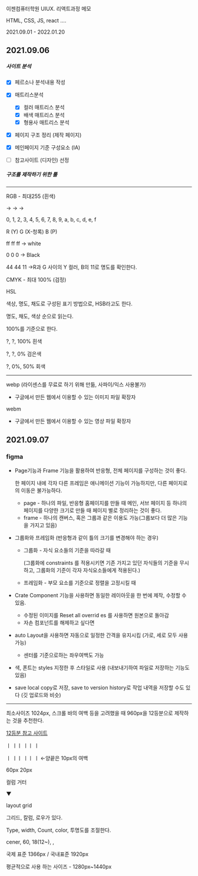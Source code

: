 이젠컴퓨터학원 UIUX. 리액트과정 메모

HTML, CSS, JS, react ….

2021.09.01 - 2022.01.20 





## 2021.09.06

##### 사이트 분석

- [x] 페르소나 분석내용 작성
- [x] 매트리스분석
  - [x] 컬러 매트리스 분석
  - [x] 배색 매트리스 분석
  - [x] 형용사 매트리스 분석
- [x] 페이지 구조 정리 (제작 페이지)
- [x] 메인페이지 기준 구성요소 (IA)
- [ ] 참고사이트 (디자인) 선정



##### 구조를 제작하기 위한 툴

---



RGB - 최대255 (흰색)

→ → → 

0, 1, 2, 3, 4, 5, 6, 7, 8, 9, a, b, c, d, e, f



R    (Y)    G   (X-청록)     B     (P)

ff            ff                     ff            → white

0             0                     0            → Black

44          44                   11          →R과 G 사이의 Y 컬러, B의 11로 명도를 확인한다.





CMYK - 최대 100% (검정)



HSL

색상, 명도, 채도로 구성된 표기 방법으로, HSB라고도 한다.

명도, 채도, 색상 순으로 읽는다. 

100%를 기준으로 한다.



?, ?, 100% 흰색

?, ?, 0% 검은색

?, 0%, 50% 회색



---

webp (라이센스를 무료로 하기 위해 만듦, 사파이/익스 사용불가)

- 구글에서 만든 웹에서 이용할 수 있는 이미지 파일 확장자



webm

- 구글에서 만든 웹에서 이용할 수 있는 영상 파일 확장자



## 2021.09.07

### figma

- Page기능과 Frame 기능을 활용하여 반응형, 전체 페이지를 구성하는 것이 좋다.

  한 페이지 내에 각자 다른 프레임은 애니메이션 기능이 가능하지만, 다른 페이지로의 이동은 불가능하다.

  - page - 하나의 파일, 반응형 홈페이지를 만들 때 메인, 서브 페이지 등 하나의 페이지를 다양한 크기로 만들 때 페이지 별로 정리하는 것이 좋다.
  - frame - 하나의 캔버스, 혹은 그룹과 같은 이용도 가능(그룹보다 더 많은 기능을 가지고 있음)

- 그룹화와 프레임화 (반응형과 같이 틀의 크기를 변경해야 하는 경우)

  - 그룹화 - 자식 요소들의 기준을 따라갈 때 

    (그룹화에 constraints 를 적용시키면 기존 가지고 있던 자식들의 기준을 무시하고, 그룹화의 기준이 각자 자식요소들에게 적용된다.)

  - 프레임화 - 부모 요소를 기준으로 정렬을 고정시킬 때

- Crate Component 기능을 사용하면 동일한 레이아웃을 한 번에 제작, 수정할 수 있음.

  - 수정된 이미지를 Reset all overrid es 를 사용하면 원본으로 돌아감
  - 자손 컴포넌트를 해제하고 싶다면 

- auto Layout을 사용하면 자동으로 일정한 간격을 유지시킴 (가로, 세로 모두 사용가능)

  - 센터를 기준으로하는 좌우여백도 가능

- 색, 폰트는 styles 지정한 후 스타일로 사용 (내보내기하여 파일로 저장하는 기능도 있음)

- save local copy로 저장, save to version history로 작업 내역을 저장할 수도 있다 (깃 업로드와 비슷)



---

최소사이즈 1024px, 스크롤 바의 여백 등을 고려했을 때 960px을 12등분으로 제작하는 것을 추천한다.

[12등분 참고 사이트](https://960.gs/)



ㅣ       ㅣㅣ       ㅣㅣ       ㅣ

ㅣ       ㅣㅣ       ㅣㅣ       ㅣ  ←양끝은 10px의 여백

   60px              20px

   컬럼               거터

▼

layout grid

그리드, 칼럼, 로우가 있다.

Type, width, Count, color, 투명도를 조절한다.

cener, 60, 18(12~),    , 



국제 표준 1366px / 국내표준 1920px

평균적으로 사용 하는 사이즈 - 1280px~1440px

